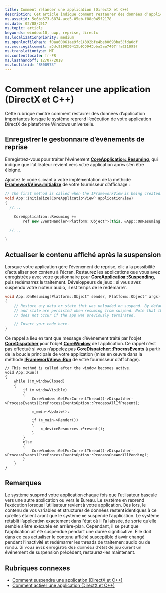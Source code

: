 ```yaml
---
title: Comment relancer une application (DirectX et C++)
description: Cet article indique comment restaurer des données d’application importantes lorsque le système reprend l’exécution de votre application DirectX de plateforme Windows universelle (UWP).
ms.assetid: 5e6bb673-6874-ace5-05eb-f88c045f2178
ms.date: 02/08/2017
ms.topic: article
keywords: windows10, uwp, reprise, directx
ms.localizationpriority: medium
ms.openlocfilehash: f0aa60061ae9fc14392bfe4beb0693ba50fda0df
ms.sourcegitcommit: a3dc929858415b933943bba5aa7487ffa721899f
ms.translationtype: MT
ms.contentlocale: fr-FR
ms.lasthandoff: 12/07/2018
ms.locfileid: "8800973"
---
```

# <a name="how-to-resume-an-app-directx-and-c"></a>Comment relancer une application (DirectX et C++)



Cette rubrique montre comment restaurer des données d’application importantes lorsque le système reprend l’exécution de votre application DirectX de plateforme Windows universelle.

## <a name="register-the-resuming-event-handler"></a>Enregistrer le gestionnaire d’événements de reprise


Enregistrez-vous pour traiter l’événement [**CoreApplication::Resuming**](https://msdn.microsoft.com/library/windows/apps/br205859), qui indique que l’utilisateur revient vers votre application après s’en être éloigné.

Ajoutez le code suivant à votre implémentation de la méthode [**IFrameworkView::Initialize**](https://msdn.microsoft.com/library/windows/apps/hh700495) de votre fournisseur d’affichage :

```cpp
// The first method is called when the IFrameworkView is being created.
void App::Initialize(CoreApplicationView^ applicationView)
{
  //...
  
    CoreApplication::Resuming +=
        ref new EventHandler<Platform::Object^>(this, &App::OnResuming);
    
  //...

}
```

## <a name="refresh-displayed-content-after-suspension"></a>Actualiser le contenu affiché après la suspension


Lorsque votre application gère l’événement de reprise, elle a la possibilité d’actualiser son contenu à l’écran. Restaurez les applications que vous avez enregistrées avec votre gestionnaire pour [**CoreApplication::Suspending**](https://msdn.microsoft.com/library/windows/apps/br205860), puis redémarrez le traitement. Développeurs de jeux : si vous avez suspendu votre moteur audio, il est temps de le redémarrer.

```cpp
void App::OnResuming(Platform::Object^ sender, Platform::Object^ args)
{
    // Restore any data or state that was unloaded on suspend. By default, data
    // and state are persisted when resuming from suspend. Note that this event
    // does not occur if the app was previously terminated.

    // Insert your code here.
}
```

Ce rappel a lieu en tant que message d’événement traité par l’objet [**CoreDispatcher**](https://msdn.microsoft.com/library/windows/apps/br208211) pour l’objet [**CoreWindow**](https://msdn.microsoft.com/library/windows/apps/br208225) de l’application. Ce rappel n’est pas effectué si vous n’appelez pas [**CoreDispatcher::ProcessEvents**](https://msdn.microsoft.com/library/windows/apps/br208215) à partir de la boucle principale de votre application (mise en œuvre dans la méthode [**IFrameworkView::Run**](https://msdn.microsoft.com/library/windows/apps/hh700505) de votre fournisseur d’affichage).

``` syntax
// This method is called after the window becomes active.
void App::Run()
{
    while (!m_windowClosed)
    {
        if (m_windowVisible)
        {
            CoreWindow::GetForCurrentThread()->Dispatcher->ProcessEvents(CoreProcessEventsOption::ProcessAllIfPresent);

            m_main->Update();

            if (m_main->Render())
            {
                m_deviceResources->Present();
            }
        }
        else
        {
            CoreWindow::GetForCurrentThread()->Dispatcher->ProcessEvents(CoreProcessEventsOption::ProcessOneAndAllPending);
        }
    }
}
```

## <a name="remarks"></a>Remarques


Le système suspend votre application chaque fois que l’utilisateur bascule vers une autre application ou vers le Bureau. Le système en reprend l’exécution lorsque l’utilisateur revient à votre application. Dès lors, le contenu de vos variables et structures de données restent identiques à ce qu’elles étaient avant que le système ne suspende l’application. Le système rétablit l’application exactement dans l’état où il l’a laissée, de sorte qu’elle semble s’être exécutée en arrière-plan. Cependant, il se peut que l’application ait été suspendue pendant une durée significative. Elle doit dans ce cas actualiser le contenu affiché susceptible d’avoir changé pendant l’inactivité et redémarrer les threads de traitement audio ou de rendu. Si vous avez enregistré des données d’état de jeu durant un événement de suspension précédent, restaurez-les maintenant.

## <a name="related-topics"></a>Rubriques connexes

* [Comment suspendre une application (DirectX et C++)](how-to-suspend-an-app-directx-and-cpp.md)
* [Comment activer une application (DirectX et C++)](how-to-activate-an-app-directx-and-cpp.md)

 

 





